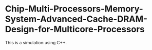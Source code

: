 # Chip-Multi-Processors-Memory-System-Advanced-Cache-DRAM-Design-for-Multicore-Processors

This is a simulation using C++.
